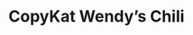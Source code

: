 ---
layout: recipe
title: "CopyKat Wendy’s Chili"
image: Wendys-Chili.jpg
imagecredit: https://copykat.com/wendys-chili-2/
yield: 10 servings
preptime: PT15m
cooktime: PT1h30m

ingredients:
- 2 lbs fresh ground beef
- 1 quart tomato juice
- 29 ozs of canned tomato puree
- 15 ozs of canned red kidney beans drained
- 15 ozs canned pinto beans drained
- 1 large onion chopped (about 1  cups)
- ½ cup diced celery
- ¼ cup diced green bell pepper
- ¼ cup chili powder you may want to use less, as some people find this is too much
- 1 teaspoon cumin
- 1  teaspoons garlic powder
- 1 teaspoon salt
- ½ teaspoon ground black pepper
- ½ teaspoon oregano
- ½ teaspoon sugar
- ⅛ teaspoon cayenne pepper

directions:
- Brown the ground beef in a skillet and drain the grease.
- Put the drained beef and the remaining ingredients in a 6-quart pot or slow cooker and stir to combine.
- If using a pot, cover and simmer for 1 to 1 ½ hours, stirring every 15 minutes.
- If using a slow cooker, cook on low for 4 hours.
---